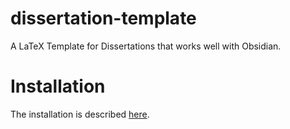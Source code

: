 # dissertation-template
A LaTeX Template for Dissertations that works well with Obsidian.

# Installation

The installation is described [here](Dissertation/Documentation/Installation.md).